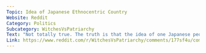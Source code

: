 ```yaml
---
Topic: Idea of Japanese Ethnocentric Country
Website: Reddit
Category: Politics
Subcategory: WitchesVsPatriarchy
Text: "Not totally true. The truth is that the idea of one Japanese people is itself the result of populist politics. Japan has several distinct ethnic groups but their government has whitewashed them all as one, even declaring some of their languages as dialects of Japanese when it doesn’t really make sense linguistically."
Link: https://www.reddit.com/r/WitchesVsPatriarchy/comments/177sf4u/comment/k4wdajj/?utm_source=share&utm_medium=web2x&context=3
---
```

